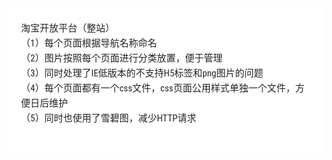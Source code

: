 <div style="font-family: 'Lucida Grande', 'Segoe UI', 'Apple SD Gothic Neo', 'Malgun Gothic', 'Lucida Sans Unicode', Helvetica, Arial, sans-serif; font-size: 0.9em; overflow-x: hidden; overflow-y: auto; margin: 0px !important; padding: 5px 20px 26px !important; background-color: rgb(255, 255, 255);font-family: 'Hiragino Sans GB', 'Microsoft YaHei', STHeiti, SimSun, 'Lucida Grande', 'Lucida Sans Unicode', 'Lucida Sans', 'Segoe UI', AppleSDGothicNeo-Medium, 'Malgun Gothic', Verdana, Tahoma, sans-serif; padding: 20px;padding: 20px; color: rgb(34, 34, 34); font-size: 15px; font-family: 'Roboto Condensed', Tauri, 'Hiragino Sans GB', 'Microsoft YaHei', STHeiti, SimSun, 'Lucida Grande', 'Lucida Sans Unicode', 'Lucida Sans', 'Segoe UI', AppleSDGothicNeo-Medium, 'Malgun Gothic', Verdana, Tahoma, sans-serif; line-height: 1.6; -webkit-font-smoothing: antialiased; background: rgb(255, 255, 255);"><p style="margin: 1em 0px; word-wrap: break-word;">淘宝开放平台（整站）<br style="clear: both;">（1）每个页面根据导航名称命名<br style="clear: both;">（2）图片按照每个页面进行分类放置，便于管理<br style="clear: both;">（3）同时处理了IE低版本的不支持H5标签和png图片的问题<br style="clear: both;">（4）每个页面都有一个css文件，css页面公用样式单独一个文件，方便日后维护<br style="clear: both;">（5）同时也使用了雪碧图，减少HTTP请求</p></div>
